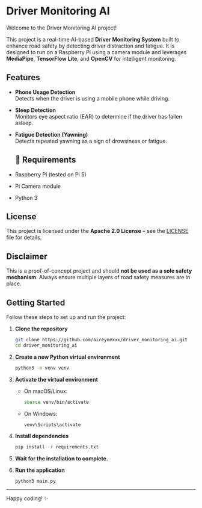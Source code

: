 # Driver Monitoring AI

Welcome to the Driver Monitoring AI project!

This project is a real-time AI-based **Driver Monitoring System** built to enhance road safety by detecting driver distraction and fatigue. It is designed to run on a Raspberry Pi using a camera module and leverages **MediaPipe**, **TensorFlow Lite**, and **OpenCV** for intelligent monitoring.

##  Features

- **Phone Usage Detection**  
  Detects when the driver is using a mobile phone while driving.

-  **Sleep Detection**  
  Monitors eye aspect ratio (EAR) to determine if the driver has fallen asleep.

- **Fatigue Detection (Yawning)**  
  Detects repeated yawning as a sign of drowsiness or fatigue.

  ## 📸 Requirements

- Raspberry Pi (tested on Pi 5)  
- Pi Camera module  
- Python 3

##  License

This project is licensed under the **Apache 2.0 License** – see the [LICENSE](LICENSE) file for details.

## Disclaimer

This is a proof-of-concept project and should **not be used as a sole safety mechanism**. Always ensure multiple layers of road safety measures are in place.

## Getting Started

Follow these steps to set up and run the project:

1. **Clone the repository**

   ```bash
   git clone https://github.com/aireynexxx/driver_monitoring_ai.git
   cd driver_monitoring_ai
   ```

2. **Create a new Python virtual environment**

   ```bash
   python3 -m venv venv
   ```

3. **Activate the virtual environment**

   * On macOS/Linux:

     ```bash
     source venv/bin/activate
     ```
   * On Windows:

     ```bash
     venv\Scripts\activate
     ```

4. **Install dependencies**

   ```bash
   pip install -r requirements.txt
   ```

5. **Wait for the installation to complete.**

6. **Run the application**

   ```bash
   python3 main.py
   ```

---

Happy coding! ✨
